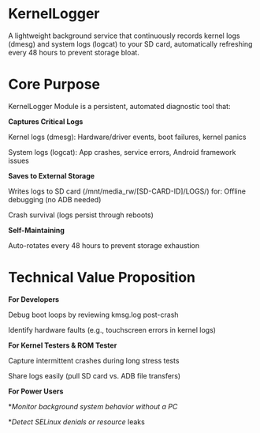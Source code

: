 
# KernelLogger
A lightweight background service that continuously records kernel logs (dmesg) and system logs (logcat) to your SD card, automatically refreshing every 48 hours to prevent storage bloat.

# Core Purpose
KernelLogger Module is a persistent, automated diagnostic tool that:

**Captures Critical Logs**

Kernel logs (dmesg): Hardware/driver events, boot failures, kernel panics

System logs (logcat): App crashes, service errors, Android framework issues

**Saves to External Storage**

Writes logs to SD card (/mnt/media_rw/[SD-CARD-ID]/LOGS/) for:
Offline debugging (no ADB needed)

Crash survival (logs persist through reboots)

**Self-Maintaining**

Auto-rotates every 48 hours to prevent storage exhaustion

# Technical Value Proposition

**For Developers**

Debug boot loops by reviewing kmsg.log post-crash

Identify hardware faults (e.g., touchscreen errors in kernel logs)

**For Kernel Testers & ROM Tester**

Capture intermittent crashes during long stress tests

Share logs easily (pull SD card vs. ADB file transfers)

**For Power Users**

**Monitor background system behavior without a PC*

**Detect SELinux denials or resource* leaks
